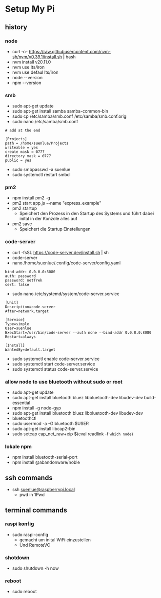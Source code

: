 # Setup My Pi

## history

### node
- curl -o- https://raw.githubusercontent.com/nvm-sh/nvm/v0.39.1/install.sh | bash
- nvm install v20.11.0
- nvm use lts/iron
- nvm use defaul lts/iron
- node --version
- npm --version

### smb
- sudo apt-get update
- sudo apt-get install samba samba-common-bin
- sudo cp /etc/samba/smb.conf /etc/samba/smb.conf.orig
- sudo nano /etc/samba/smb.conf
````
# add at the end

[Projects]
path = /home/suenlue/Projects
writeable = yes
create mask = 0777
directory mask = 0777
public = yes

````
- sudo smbpasswd -a suenlue
- sudo systemctl restart smbd

### pm2
- npm install pm2 -g
- pm2 start app.js --name "express_example"
- pm2 startup
    -  Speichert den Prozess in den Startup des Systems und führt dabei inital in der Konzole alles auf
- pm2 save
    - Speichert die Startup Einstellungen


### code-server
- curl -fsSL https://code-server.dev/install.sh | sh
- code-server
- nano /home/suenlue/.config/code-server/config.yaml
````
bind-addr: 0.0.0.0:8080
auth: password
password: netTrek
cert: false
````
- sudo nano /etc/systemd/system/code-server.service

````
[Unit]
Description=code-server
After=network.target

[Service]
Type=simple
User=suenlue
ExecStart=/usr/bin/code-server --auth none --bind-addr 0.0.0.0:8080
Restart=always

[Install]
WantedBy=default.target
````

- sudo systemctl enable code-server.service
- sudo systemctl start code-server.service
- sudo systemctl status code-server.service

### allow node to use bluetooth without sudo or root
- sudo apt-get update
- sudo apt-get install bluetooth bluez libbluetooth-dev libudev-dev build-essential
- npm install -g node-gyp
- sudo apt-get install bluetooth bluez libbluetooth-dev libudev-dev
- bluetoothctl
- sudo usermod -a -G bluetooth $USER
- sudo apt-get install libcap2-bin
- sudo setcap cap_net_raw+eip $(eval readlink -f `which node`)


### lokale npm
- npm install bluetooth-serial-port
- npm install @abandonware/noble

## ssh commands

- ssh suenlue@raspberrypi.local
    - pwd in 1Pwd

## terminal commands

### raspi konfig
- sudo raspi-config
    - gemacht um inital WiFi einzustellen
    - Und RemoteVC

### shotdown
- sudo shutdown -h now

### reboot
- sudo reboot